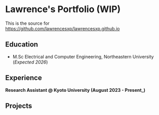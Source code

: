 # Lawrence's Portfolio (WIP)
This is the source for https://github.com/lawrencesxp/lawrencesxp.github.io

## Education
- M.Sc Electrical and Computer Engineering, Northeastern University (_Expected 2026_)

## Experience
**Research Assistant @ Kyoto University (August 2023 - Present_)**


## Projects
